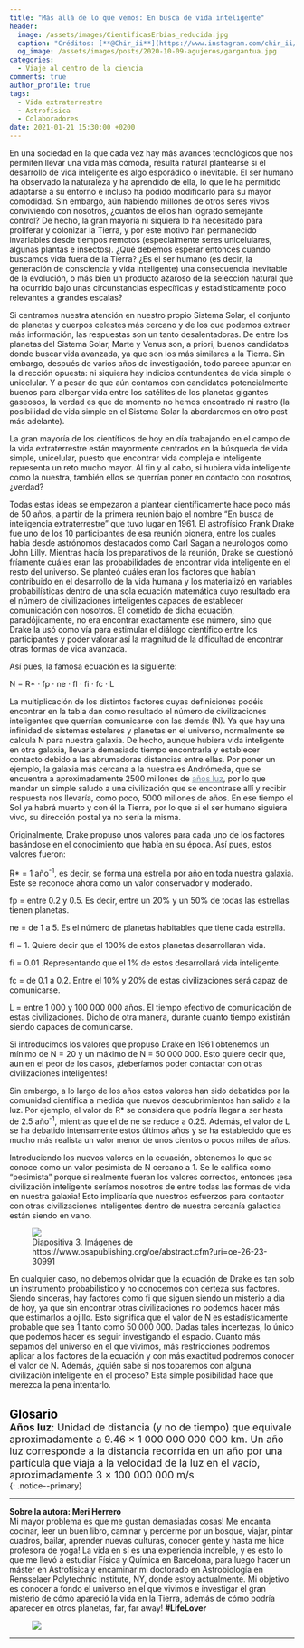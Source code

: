 ```yaml
---
title: "Más allá de lo que vemos: En busca de vida inteligente"
header:
  image: /assets/images/CientificasErbias_reducida.jpg
  caption: "Créditos: [**@Chir_ii**](https://www.instagram.com/chir_ii/?hl=en)"
  og_image: /assets/images/posts/2020-10-09-agujeros/gargantua.jpg
categories:
  - Viaje al centro de la ciencia
comments: true
author_profile: true
tags:
  - Vida extraterrestre
  - Astrofísica
  - Colaboradores
date: 2021-01-21 15:30:00 +0200
---
```


En una sociedad en la que cada vez hay más avances tecnológicos que nos permiten llevar una vida más cómoda, resulta natural plantearse si el desarrollo de vida inteligente es algo esporádico o inevitable. El ser humano ha observado la naturaleza y ha aprendido de ella, lo que le ha permitido adaptarse a su entorno e incluso ha podido modificarlo para su mayor comodidad. Sin embargo, aún habiendo millones de otros seres vivos conviviendo con nosotros, ¿cuántos de ellos han logrado semejante control? De hecho, la gran mayoría ni siquiera lo ha necesitado para proliferar y colonizar la Tierra, y por este motivo han permanecido invariables desde tiempos remotos (especialmente seres unicelulares, algunas plantas e insectos). ¿Qué debemos esperar entonces cuando buscamos vida fuera de la Tierra? ¿Es el ser humano (es decir, la generación de consciencia y vida inteligente) una consecuencia inevitable de la evolución, o más bien un producto azaroso de la selección natural que ha ocurrido bajo unas circunstancias específicas y estadísticamente poco relevantes a grandes escalas?

Si centramos nuestra atención en nuestro propio Sistema Solar, el conjunto de planetas y cuerpos celestes más cercano y de los que podemos extraer más información, las respuestas son un tanto desalentadoras. De entre los planetas del Sistema Solar, Marte y Venus son, a priori, buenos candidatos donde buscar vida avanzada, ya que son los más similares a la Tierra. Sin embargo, después de varios años de investigación, todo parece apuntar en la dirección opuesta: ni siquiera hay indicios contundentes de vida simple o unicelular. Y a pesar de que aún contamos con candidatos potencialmente buenos para albergar vida entre los satélites de los planetas gigantes gaseosos, la verdad es que de momento no hemos encontrado ni rastro (la posibilidad de vida simple en el Sistema Solar la abordaremos en otro post más adelante).

La gran mayoría de los científicos de hoy en día trabajando en el campo de la vida extraterrestre están mayormente centrados en la búsqueda de vida simple, unicelular, puesto que encontrar vida compleja e inteligente representa un reto mucho mayor. Al fin y al cabo, si hubiera vida inteligente como la nuestra, también ellos se querrían poner en contacto con nosotros, ¿verdad?

Todas estas ideas se empezaron a plantear científicamente hace poco más de 50 años, a partir de la primera reunión bajo el nombre “En busca de inteligencia extraterrestre” que tuvo lugar en 1961. El astrofísico Frank Drake fue uno de los 10 participantes de esa reunión pionera, entre los cuales había desde astrónomos destacados como Carl Sagan a neurólogos como John Lilly. Mientras hacía los preparativos de la reunión, Drake se cuestionó fríamente cuáles eran las probabilidades de encontrar vida inteligente en el resto del universo. Se planteó cuáles eran los factores que habían contribuido en el desarrollo de la vida humana y los materializó en variables probabilísticas dentro de una sola ecuación matemática cuyo resultado era el número de civilizaciones inteligentes capaces de establecer comunicación con nosotros. El cometido de dicha ecuación, paradójicamente, no era encontrar exactamente ese número, sino que Drake la usó como vía para estimular el diálogo científico entre los participantes y poder valorar así la magnitud de la dificultad de encontrar otras formas de vida avanzada. 

Así pues, la famosa ecuación es la siguiente:

N = R* · fp · ne · fl · fi · fc · L

La multiplicación de los distintos factores cuyas definiciones podéis encontrar en la tabla dan como resultado el número de civilizaciones inteligentes que querrían comunicarse con las demás (N). Ya que hay una infinidad de sistemas estelares y planetas en el universo, normalmente se calcula N para nuestra galaxia. De hecho, aunque hubiera vida inteligente en otra galaxia, llevaría demasiado tiempo encontrarla y establecer contacto debido a las abrumadoras distancias entre ellas. Por poner un ejemplo, la galaxia más cercana a la nuestra es Andrómeda, que se encuentra a aproximadamente 2500 millones de <a style="color:lightslategray" href="https://cientificaserbias.github.io/blog/lo%20que%20la%20ciencia%20se%20llev%C3%B3/RosalindFranklin/index.html#target">años luz</a>, por lo que mandar un simple saludo a una civilización que se encontrase allí y recibir respuesta nos llevaría, como poco, 5000 millones de años. En ese tiempo el Sol ya habrá muerto y con él la Tierra, por lo que si el ser humano siguiera vivo, su dirección postal ya no sería la misma.

Originalmente, Drake propuso unos valores para cada uno de los factores basándose en el conocimiento que había en su época. Así pues, estos valores fueron:

R* = 1 año<sup>-1</sup>, es decir, se forma una estrella por año en toda nuestra galaxia. Este se reconoce ahora como un valor conservador y moderado.

fp = entre 0.2 y 0.5. Es decir, entre un 20% y un 50% de todas las estrellas tienen planetas.

ne = de 1 a 5. Es el número de planetas habitables que tiene cada estrella.

fl = 1. Quiere decir que el 100% de estos planetas desarrollaran vida.

fi = 0.01 .Representando que el 1% de estos desarrollará vida inteligente.

fc = de 0.1 a 0.2. Entre el 10% y 20% de estas civilizaciones será capaz de comunicarse.

L = entre 1 000 y 100 000 000 años. El tiempo efectivo de comunicación de estas civilizaciones. Dicho de otra manera, durante cuánto tiempo existirán siendo capaces de comunicarse. 

Si introducimos los valores que propuso Drake en 1961 obtenemos un mínimo de N = 20 y un máximo de N = 50 000 000. Esto quiere decir que, aun en el peor de los casos, ¡deberíamos poder contactar con otras civilizaciones inteligentes!

Sin embargo, a lo largo de los años estos valores han sido debatidos por la comunidad científica a medida que nuevos descubrimientos han salido a la luz. Por ejemplo, el valor de R* se considera que podría llegar a ser hasta de 2.5 año<sup>-1</sup>, mientras que el de ne se reduce a 0.25. Además, el valor de L se ha debatido intensamente estos últimos años y se ha establecido que es mucho más realista un valor menor de unos cientos o pocos miles de años.

Introduciendo los nuevos valores en la ecuación, obtenemos lo que se conoce como un valor pesimista de N cercano a 1. Se le califica como “pesimista” porque si realmente fueran los valores correctos, entonces ¡esa civilización inteligente seríamos nosotros de entre todas las formas de vida en nuestra galaxia! Esto implicaría que nuestros esfuerzos para contactar con otras civilizaciones inteligentes dentro de nuestra cercanía galáctica están siendo en vano. 

<figure>
	<img src="{{ site.url }}{{ site.baseurl }}/assets/images/posts/2020-12-18-RosalindFranklin/diapo3.png"/>
	<figcaption> Diapositiva 3. Imágenes de https://www.osapublishing.org/oe/abstract.cfm?uri=oe-26-23-30991 
</figcaption>
</figure>

En cualquier caso, no debemos olvidar que la ecuación de Drake es tan solo un instrumento probabilístico y no conocemos con certeza sus factores. Siendo sinceras, hay factores como fi que siguen siendo un misterio a día de hoy, ya que sin encontrar otras civilizaciones no podemos hacer más que estimarlos a ojillo. Esto significa que el valor de N es estadísticamente probable que sea 1 tanto como 50 000 000. Dadas tales incertezas, lo único que podemos hacer es seguir investigando el espacio. Cuanto más sepamos del universo en el que vivimos, más restricciones podremos aplicar a los factores de la ecuación y con más exactitud podremos conocer el valor de N. Además, ¿quién sabe si nos toparemos con alguna civilización inteligente en el proceso? Esta simple posibilidad hace que merezca la pena intentarlo.
&nbsp;  
&nbsp;

<span style="font-size:1.5em"><a id="target" style= "color:black"><b>Glosario</b></a></span>
&nbsp;   
<span style="font-size:1.25em">
**Años luz**: Unidad de distancia (y no de tiempo) que equivale aproximadamente a 9.46 × 1 000 000 000 000 km. Un año luz corresponde a la distancia recorrida en un año por una partícula que viaja a la velocidad de la luz en el vacío, aproximadamente 3 × 100 000 000 m/s  
</span>
{: .notice--primary} 

---

**Sobre la autora: Meri Herrero**      
Mi mayor problema es que me gustan demasiadas cosas! Me encanta cocinar, leer un buen libro, caminar y perderme por un bosque, viajar, pintar cuadros, bailar, aprender nuevas culturas, conocer gente y hasta me hice profesora de yoga! La vida en sí es una experiencia increíble, y es esto lo que me llevó a estudiar Física y Química en Barcelona, para luego hacer un máster en Astrofísica y encaminar mi doctorado en Astrobiología en Rensselaer Polytechnic Institute, NY, donde estoy actualmente. Mi objetivo es conocer a fondo el universo en el que vivimos e investigar el gran misterio de cómo apareció la vida en la Tierra, además de cómo podría aparecer en otros planetas, far, far away!
**#LifeLover**

<figure>
	<img src="{{ site.url }}{{ site.baseurl }}/assets/images/posts/2020-12-18-RosalindFranklin/FotoLau.jpg"/>
</figure>

---
